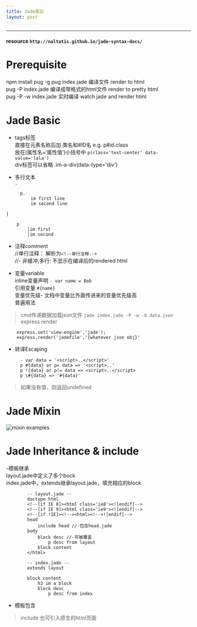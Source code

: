 ```yaml
---
title: Jade笔记
layout: post
---
```

---
#### resource `http://naltatis.github.io/jade-syntax-docs/`  

# Prerequisite  
npm install pug -g
pug index.jade 编译文件 render to html  
pug -P index.jade 编译成带格式的html文件 render to pretty html  
pug -P -w index.jade 实时编译 watch jade and render html  

# Jade Basic  
- tags标签  
直接在元素名称后加.类名和#ID名 e.g. p#id.class  
放在(属性名=‘属性值’)小括号中 `p(class='text-center' data-value='lala')`  
div标签可以省略 .im-a-div(data-type='div')  
- 多行文本  
`.`  

		p.
			im first line
			im second line

`|`  

		p  
			|im first 
			|im second

- 注释comment  
//单行注释： 解析为`<!--单行注释-->`  
//- 非缓冲,多行: 不显示在编译后的rendered html  

- 变量variable  
inline变量声明 `- var name = Bob`  
引用变量 `#{name}`  
变量优先级- 文档中变量比外面传进来的变量优先级高  
普遍用法  
> cmd传递数据加载json文件 `jade index.jade -P -w -O data.json`  
> express render  

		express.set('view-engine','jade');
		express.render('jadefile','{whatever json obj}' 

- 转译Escaping  

		- var data = '<script>..</script>'  
		p #{data} or p= data => '<script>..' 
		p !{data} or p!= data => <script>..</script>  
		p \#{data} => '#{data}' 

> 如果没有值，则返回undefined  

# Jade Mixin  
![mixin examples](http://img.mukewang.com/57037ccb0001a47412800720.jpg)  

# Jade Inheritance & include
-模板继承  
layout.jade中定义了多个bock  
index.jade中，extends继承layout.jade，填充相应的block  

            -- layout.jade --
            doctype html
            <!--[if IE 8]><html class='ie8'><![endif]-->
            <!--[if IE 9]><html class='ie9'><![endif]-->
            <!--[if !IE]><!--><html><!--<![endif]-->
            head
                include head //-包含head.jade
            body
                block desc //-可被覆盖
                    p desc from layout
                block content
            </html>

            -- index.jade --
            extends layout

            block content
                h3 im a block 
                block desc
                    p desc from index

- 模板包含  
> include 也可引入原生的html页面  